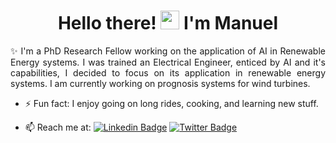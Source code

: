 
<h1 align="center"> Hello there! <img src="https://media.giphy.com/media/hvRJCLFzcasrR4ia7z/giphy.gif" width="30px"> I'm Manuel</h1>

<p align="justify">✨ I'm a PhD Research Fellow working on the application of AI in Renewable Energy systems. I was trained an Electrical Engineer, enticed by AI and it's capabilities, I decided to focus on its application in renewable energy systems. I am currently working on prognosis systems for wind turbines.</p>


- ⚡ Fun fact: I enjoy going on long rides, cooking, and learning new stuff.

- 📫 Reach me at: [![Linkedin Badge](https://img.shields.io/badge/-manuelsmathew-blue?style=flat-square&logo=Linkedin&logoColor=white&link=https://www.linkedin.com/in/manuelsmathew/)](https://www.linkedin.com/in/manuelsmathew/)
[![Twitter Badge](https://img.shields.io/badge/-mathewmanuels-00acee?style=flat-square&logo=Twitter&logoColor=white&link=https://twitter.com/mathewmanuels/)](https://twitter.com/mathewmanuels/)
